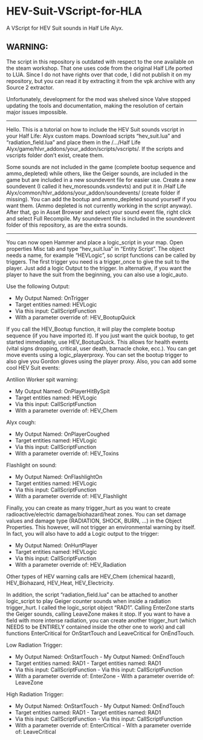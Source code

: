 # HEV-Suit-VScript-for-HLA
A VScript for HEV Suit sounds in Half Life Alyx.

## WARNING:
The script in this repository is outdated with respect to the one available on the steam workshop. That one uses code from the original Half Life ported to LUA. Since I do not have rights over that code, I did not publish it on my repository, but you can read it by extracting it from the vpk archive with any Source 2 extractor.

Unfortunately, development for the mod was shelved since Valve stopped updating the tools and documentation, making the resolution of certain major issues impossible.

______________________________________________________________________________________

Hello. This is a tutorial on how to include the HEV Suit sounds vscript in your Half Life: Alyx custom maps. Download scripts “hev_suit.lua” and “radiation_field.lua” and place them in the /…/Half Life Alyx/game/hlvr_addons/your_addon/scripts/vscripts/. If the scripts and vscripts folder don’t exist, create them.

Some sounds are not included in the game (complete bootup sequence and ammo_depleted) while others, like the Geiger sounds, are included in the game but are included in a new soundevent file for easier use. Create a new soundevent (I called it hev_moresounds.vsndevts) and put it in /Half Life Alyx/common/hlvr_addons/your_addon/soundevents/ (create folder if missing). You can add the bootup and ammo_depleted sound yourself if you want them. (Ammo depleted is not currently working in the script anyway). After that, go in Asset Browser and select your sound event file, right click and select Full Recompile. My soundevent file is included in the soundevent folder of this repository, as are the extra sounds.

______________________________________________________________________________________

You can now open Hammer and place a logic_script in your map. Open properties Misc tab and type “hev_suit.lua” in “Entity Script”. The object needs a name, for example “HEVLogic”, so script functions can be called by triggers.
The first trigger you need is a trigger_once to give the suit to the player. Just add a logic Output to the trigger. In alternative, if you want the player to have the suit from the beginning, you can also use a logic_auto.

Use the following Output:
- My Output Named: OnTrigger
- Target entities named: HEVLogic
- Via this input: CallScriptFunction
- With a parameter override of: HEV_BootupQuick

If you call the HEV_Bootup function, it will play the complete bootup sequence (if you have imported it). If you just want the quick bootup, to get started immediately, use HEV_BootupQuick. This allows for health events (vital signs dropping, critical, user death, barnacle choke, ecc.). You can get move events using a logic_playerproxy. You can set the bootup trigger to also give you Gordon gloves using the player proxy. Also, you can add some cool HEV Suit events:

Antilion Worker spit warning:
- My Output Named: OnPlayerHitBySpit
- Target entities named: HEVLogic
- Via this input: CallScriptFunction
- With a parameter override of: HEV_Chem

Alyx cough:
- My Output Named: OnPlayerCoughed
- Target entities named: HEVLogic
- Via this input: CallScriptFunction
- With a parameter override of: HEV_Toxins

Flashlight on sound:
- My Output Named: OnFlashlightOn
- Target entities named: HEVLogic
- Via this input: CallScriptFunction
- With a parameter override of: HEV_Flashlight

Finally, you can create as many trigger_hurt as you want to create radioactive/electric damage/biohazard/heat zones. 
You can set damage values and damage type (RADIATION, SHOCK, BURN, ...) in the Object Properties. This however, will not trigger an environmental warning by itself. In fact, you will also have to add a Logic output to the trigger:

- My Output Named: OnHurtPlayer
- Target entities named: HEVLogic
- Via this input: CallScriptFunction
- With a parameter override of: HEV_Radiation

Other types of HEV warning calls are HEV_Chem (chemical hazard), HEV_Biohazard, HEV_Heat, HEV_Electricity.

In addition, the script “radiation_field.lua” can be attached to another logic_script to play Geiger counter sounds when inside a radiation trigger_hurt. I called the logic_script object “RAD1”. Calling EnterZone starts the Geiger sounds, calling LeaveZone makes it stop. If you want to have a field with more intense radiation, you can create another trigger_hurt (which NEEDS to be ENTIRELY contained inside the other one to work) and call functions EnterCritical for OnStartTouch and LeaveCritical for OnEndTouch. 

Low Radiation Trigger:
- My Output Named: OnStartTouch                     - My Output Named: OnEndTouch
- Target entities named: RAD1                       - Target entities named: RAD1
- Via this input: CallScriptFunction                - Via this input: CallScriptFunction
- With a parameter override of: EnterZone           - With a parameter override of: LeaveZone

High Radiation Trigger:
- My Output Named: OnStartTouch                     - My Output Named: OnEndTouch
- Target entities named: RAD1                       - Target entities named: RAD1
- Via this input: CallScriptFunction                - Via this input: CallScriptFunction
- With a parameter override of: EnterCritical       - With a parameter override of: LeaveCritical


